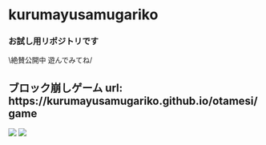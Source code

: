 <h1>kurumayusamugariko</h1>
<h3>お試し用リポジトリです</h3>
<p>\絶賛公開中 遊んでみてね/</p>

<h2>ブロック崩しゲーム url: https://kurumayusamugariko.github.io/otamesi/game</h2>
 
<img src="https://img.shields.io/badge/-Javascript-black.svg?logo=javascript&style=popout-square"> <img src="https://img.shields.io/badge/-Node.js-black.svg?logo=node.js&style=popout-square">

